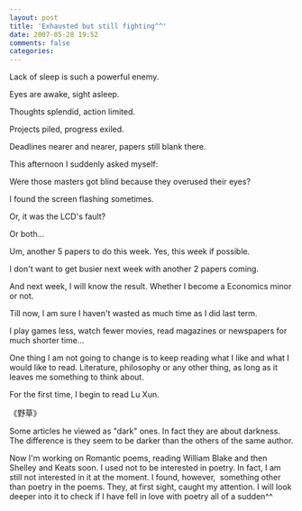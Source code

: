 ```yaml
---
layout: post
title: 'Exhausted but still fighting^^'
date: 2007-05-28 19:52
comments: false
categories: 
---
```

    

Lack of sleep is such a powerful enemy.  

Eyes are awake, sight asleep.  

Thoughts splendid, action limited.  

Projects piled, progress exiled.  

Deadlines nearer and nearer, papers still blank there.  
  
This afternoon I suddenly asked myself:  

Were those masters got blind because they overused their eyes?  

I found the screen flashing sometimes.  

Or, it was the LCD's fault?  

Or both...  
  
Um, another 5 papers to do this week. Yes, this week if possible.  

I don't want to get busier next week with another 2 papers coming.  
  
And next week, I will know the result. Whether I become a Economics minor or not.  
  
Till now, I am sure I haven't wasted as much time as I did last term.  

I play games less, watch fewer movies, read magazines or newspapers for much shorter time...  

One thing I am not going to change is to keep reading what I like and what I would like to read. Literature, philosophy or any other thing, as long as it leaves me something to think about.  
  
For the first time, I begin to read Lu Xun.   

《野草》  

Some articles he viewed as "dark" ones. In fact they are about darkness. The difference is they seem to be darker than the others of the same author.  
  
Now I'm working on Romantic poems, reading William Blake and then Shelley and Keats soon. I used not to be interested in poetry. In fact, I am still not interested in it at the moment. I found, however,  something other than poetry in the poems. They, at first sight, caught my attention. I will look deeper into it to check if I have fell in love with poetry all of a sudden^^  
